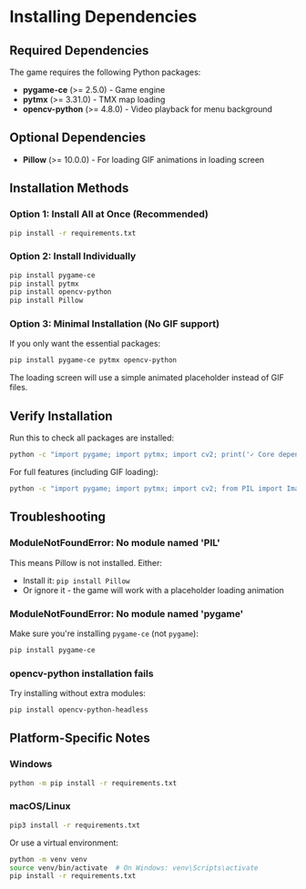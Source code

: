 # Installing Dependencies

## Required Dependencies

The game requires the following Python packages:

- **pygame-ce** (>= 2.5.0) - Game engine
- **pytmx** (>= 3.31.0) - TMX map loading
- **opencv-python** (>= 4.8.0) - Video playback for menu background

## Optional Dependencies

- **Pillow** (>= 10.0.0) - For loading GIF animations in loading screen

## Installation Methods

### Option 1: Install All at Once (Recommended)

```bash
pip install -r requirements.txt
```

### Option 2: Install Individually

```bash
pip install pygame-ce
pip install pytmx
pip install opencv-python
pip install Pillow
```

### Option 3: Minimal Installation (No GIF support)

If you only want the essential packages:

```bash
pip install pygame-ce pytmx opencv-python
```

The loading screen will use a simple animated placeholder instead of GIF files.

## Verify Installation

Run this to check all packages are installed:

```bash
python -c "import pygame; import pytmx; import cv2; print('✓ Core dependencies OK')"
```

For full features (including GIF loading):

```bash
python -c "import pygame; import pytmx; import cv2; from PIL import Image; print('✓ All dependencies OK')"
```

## Troubleshooting

### ModuleNotFoundError: No module named 'PIL'

This means Pillow is not installed. Either:
- Install it: `pip install Pillow`
- Or ignore it - the game will work with a placeholder loading animation

### ModuleNotFoundError: No module named 'pygame'

Make sure you're installing `pygame-ce` (not `pygame`):
```bash
pip install pygame-ce
```

### opencv-python installation fails

Try installing without extra modules:
```bash
pip install opencv-python-headless
```

## Platform-Specific Notes

### Windows
```bash
python -m pip install -r requirements.txt
```

### macOS/Linux
```bash
pip3 install -r requirements.txt
```

Or use a virtual environment:
```bash
python -m venv venv
source venv/bin/activate  # On Windows: venv\Scripts\activate
pip install -r requirements.txt
```
